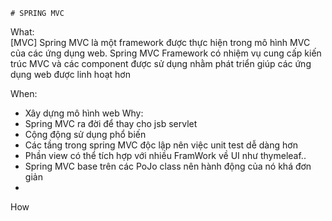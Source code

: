     # SPRING MVC
What:   
[MVC] Spring MVC là một framework được thực hiện trong mô hình MVC của các ứng dụng web. Spring MVC Framework có nhiệm vụ cung cấp kiến trúc MVC và các component được sử dụng nhằm phát triển giúp các ứng dụng web được linh hoạt hơn

When: 
- Xây dựng mô hình web 
Why: 
- Spring MVC ra đời để thay cho jsb servlet
- Cộng động sử dụng phổ biến
- Các tầng trong spring MVC độc lập nên việc unit test dễ dàng hơn
- Phần view có thể tích hợp với nhiều FramWork về UI như thymeleaf..
- Spring MVC base trên các PoJo class nên hành động của nó khá đơn giản
- 

How


